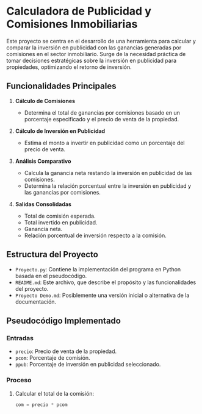 # Calculadora de Publicidad y Comisiones Inmobiliarias

Este proyecto se centra en el desarrollo de una herramienta para calcular y comparar la inversión en publicidad con las ganancias generadas por comisiones en el sector inmobiliario. Surge de la necesidad práctica de tomar decisiones estratégicas sobre la inversión en publicidad para propiedades, optimizando el retorno de inversión.

## Funcionalidades Principales

1. **Cálculo de Comisiones**
   - Determina el total de ganancias por comisiones basado en un porcentaje especificado y el precio de venta de la propiedad.

2. **Cálculo de Inversión en Publicidad**
   - Estima el monto a invertir en publicidad como un porcentaje del precio de venta.

3. **Análisis Comparativo**
   - Calcula la ganancia neta restando la inversión en publicidad de las comisiones.
   - Determina la relación porcentual entre la inversión en publicidad y las ganancias por comisiones.

4. **Salidas Consolidadas**
   - Total de comisión esperada.
   - Total invertido en publicidad.
   - Ganancia neta.
   - Relación porcentual de inversión respecto a la comisión.

## Estructura del Proyecto

- `Proyecto.py`: Contiene la implementación del programa en Python basada en el pseudocódigo.
- `README.md`: Este archivo, que describe el propósito y las funcionalidades del proyecto.
- `Proyecto Demo.md`: Posiblemente una versión inicial o alternativa de la documentación.

## Pseudocódigo Implementado

### Entradas
- `precio`: Precio de venta de la propiedad.
- `pcom`: Porcentaje de comisión.
- `ppub`: Porcentaje de inversión en publicidad seleccionado.

### Proceso
1. Calcular el total de la comisión:
   ```python
   com = precio * pcom

